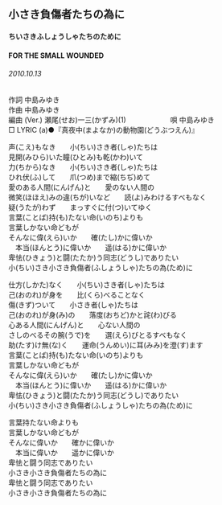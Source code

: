 ## 小さき負傷者たちの為に
#### ちいさきふしょうしゃたちのために
#### FOR THE SMALL WOUNDED
###### 2010.10.13


作詞     中島みゆき　　　　　   
作曲      中島みゆき  　　　   
編曲 (Ver.) 瀬尾(せお)一三(かずみ)(1)　　　　　　
唄  中島みゆき        
□ LYRIC (a)●『真夜中(まよなか)の動物園(どうぶつえん)』   
   
声(こえ)もなき　　小(ちい)さき者(しゃ)たちは   
見開(みひら)いた瞳(ひとみ)も乾(かわ)いて   
力(ちから)なき　　小(ちい)さき者(しゃ)たちは   
ひれ伏(ふ)して　　爪(つめ)まで縮(ちぢ)めて   
愛のある人間(にんげん)と　　愛のない人間の   
微笑(ほほえ)みの違(ちが)いなど　　読(よ)みわけるすべもなく   
疑(うたが)わず　　まっすぐに付(つ)いてゆく   
言葉(ことば)持(も)たない命(いのち)よりも   
言葉しかない命どもが   
そんなに偉(えら)いか　　確(たし)かに偉いか   
　本当(ほんとう)に偉いか　　遥(はる)かに偉いか   
卑怯(ひきょう)と闘(たたか)う同志(どうし)でありたい   
小(ちい)さき小さき負傷者(ふしょうしゃ)たちの為(ため)に   
   
仕方(しかた)なく　　小(ちい)さき者(しゃ)たちは   
己(おのれ)が身を　　比(くら)べることなく   
傷(きず)ついて　　小さき者(しゃ)たちは   
己(おのれ)が身(み)の　　落度(おちど)かと詫(わ)びる   
心ある人間(にんげん)と　　心ない人間の   
さしのべるその腕(うで)を　　選(えら)びとるすべもなく   
助(たす)け無(な)く　　運命(うんめい)に耳(みみ)を澄(す)ます   
言葉(ことば)持(も)たない命(いのち)よりも   
言葉しかない命どもが   
そんなに偉(えら)いか　　確(たし)かに偉いか   
　本当(ほんとう)に偉いか　　遥(はる)かに偉いか   
卑怯(ひきょう)と闘(たたか)う同志(どうし)でありたい   
小(ちい)さき小さき負傷者(ふしょうしゃ)たちの為(ため)に   
   
言葉持たない命よりも   
言葉しかない命どもが   
そんなに偉いか　　確かに偉いか   
　本当に偉いか　　遥かに偉いか   
卑怯と闘う同志でありたい   
小さき小さき負傷者たちの為に   
卑怯と闘う同志でありたい   
小さき小さき負傷者たちの為に   